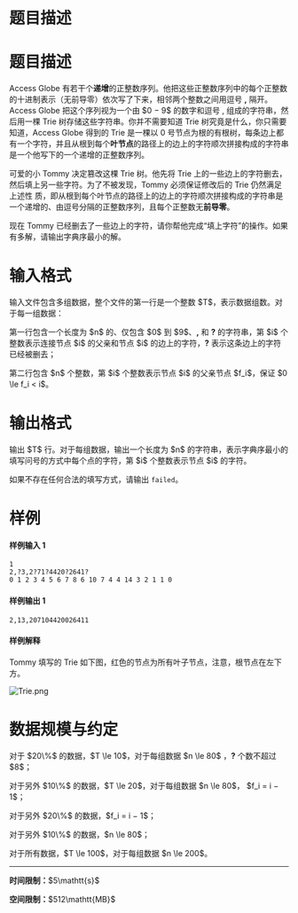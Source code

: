 # 题目描述


# 题目描述


<p>Access Globe 有若干个<strong>递增</strong>的正整数序列。他把这些正整数序列中的每个正整数的十进制表示（无前导零）依次写了下来，相邻两个整数之间用逗号 <strong>,</strong> 隔开。Access Globe 把这个序列视为一个由 $0 − 9$ 的数字和逗号 , 组成的字符串，然后用一棵 Trie 树存储这些字符串。你并不需要知道 Trie 树究竟是什么，你只需要知道，Access Globe 得到的 Trie 是一棵以 0 号节点为根的有根树，每条边上都有一个字符，并且从根到每个<strong>叶节点</strong>的路径上的边上的字符顺次拼接构成的字符串是一个他写下的一个递增的正整数序列。</p>
<p>可爱的小 Tommy 决定篡改这棵 Trie 树。他先将 Trie 上的一些边上的字符删去，然后填上另一些字符。为了不被发现，Tommy 必须保证修改后的 Trie 仍然满足上述性
质，即从根到每个叶节点的路径上的边上的字符顺次拼接构成的字符串是一个递增的、由逗号分隔的正整数序列，且每个正整数无<strong>前导零</strong>。</p>
<p>现在 Tommy 已经删去了一些边上的字符，请你帮他完成“填上字符”的操作。如果有多解，请输出字典序最小的解。</p>

# 输入格式


<p>输入文件包含多组数据，整个文件的第一行是一个整数 $T$，表示数据组数。对于每一组数据：</p>
<p>第一行包含一个长度为 $n$ 的、仅包含 $0$ 到 $9$、<strong>,</strong> 和 <strong>?</strong> 的字符串，第 $i$ 个整数表示连接节点 $i$ 的父亲和节点 $i$ 的边上的字符，<strong>?</strong> 表示这条边上的字符已经被删去；</p>
<p>第二行包含 $n$ 个整数，第 $i$ 个整数表示节点 $i$ 的父亲节点 $f_i$，保证 $0 \le f_i &lt; i$。</p>

# 输出格式


<p>输出 $T$ 行。对于每组数据，输出一个长度为 $n$ 的字符串，表示字典序最小的填写问号的方式中每个点的字符，第 $i$ 个整数表示节点 $i$ 的字符。</p>
<p>如果不存在任何合法的填写方式，请输出 <code>failed</code>。</p>

# 样例


<h4>样例输入 1</h4>
<pre><code class="sh_plain">1
2,?3,2?71?4420?2641?
0 1 2 3 4 5 6 7 8 6 10 7 4 4 14 3 2 1 1 0</code></pre>
<h4>样例输出 1</h4>
<pre><code class="sh_plain">2,13,207104420026411</code></pre>
<h4>样例解释</h4>
<p>Tommy 填写的 Trie 如下图，红色的节点为所有叶子节点，注意，根节点在左下方。</p>
<p><img src="/source/uoj/403/img/aHR0cHM6Ly9pLmxvbGkubmV0LzIwMTgvMDUvMTQvNWFmOTIyOTc4OTM0Zi5wbmc=.png" alt="Trie.png"/></p>

# 数据规模与约定


<p>对于 $20\%$ 的数据，$T \le 10$，对于每组数据 $n \le 80$ ，<strong>?</strong> 个数不超过 $8$；</p>
<p>对于另外 $10\%$ 的数据，$T \le 20$，对于每组数据 $n \le 80$， $f_i = i − 1$；</p>
<p>对于另外 $20\%$ 的数据，$f_i = i − 1$；</p>
<p>对于另外 $10\%$ 的数据，$n \le 80$；</p>
<p>对于所有数据，$T \le 100$，对于每组数据 $n \le 200$。</p>
<hr/><p><strong>时间限制：</strong>$5\mathtt{s}$</p>
<p><strong>空间限制：</strong>$512\mathtt{MB}$</p>
